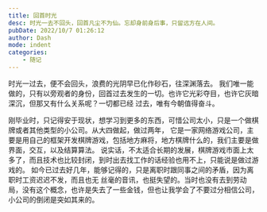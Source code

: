 ```yaml
---
title: 回首时光
desc: 时光一去不回头，回首凡尘不为仙。忘却身前身后事，只留远方在人间。
pubDate: 2022/10/7 01:26:12
author: Dash
mode: indent
categories:
    - 随记
---
```


时光一过去，便不会回头，浪费的光阴早已化作砂石，往深渊落去。
我们唯一能做的，只有以旁观者的身份，回首过去发生的一切。也许它光彩夺目，也许它灰暗深沉，但那又有什么关系呢？一切都已经
过去，唯有今朝值得奋斗。

刚毕业时，只记得安于现状，想学习到更多的东西，可惜公司太小，只是一个做棋牌或者其他类型的小公司。从大四做起，做过两年，
它是一家网络游戏公司，主要是用自己的框架开发棋牌游戏，包括地方麻将，地方棋牌什么的，我们主要是做界面，交互，以及结算算法。
说实话，不太适合长期的发展，棋牌游戏市面上太多了，而且技术也比较封闭，到时出去找工作的话经验也用不上，只能说是做过游戏的。
如今已过去好几年，能够记得的，只是离职时跟同事之间的矛盾，因为离职时工资迟迟不发，而且也无
丝毫的音讯，也挺失望的。当时也没有去到劳动局，没有这个概念，也许是失去了一些金钱，但也让我学会了不要过分相信公司，
小公司的倒闭是突如其来的。